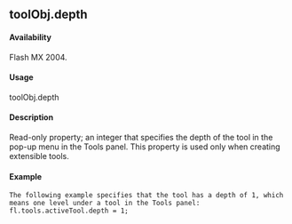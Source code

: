 ## toolObj.depth

#### Availability

Flash MX 2004.

#### Usage

toolObj.depth

#### Description

Read-only property; an integer that specifies the depth of the tool in the pop-up menu in the Tools panel. This property is used only when creating extensible tools.

#### Example

```
The following example specifies that the tool has a depth of 1, which means one level under a tool in the Tools panel:
fl.tools.activeTool.depth = 1;

```